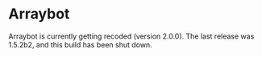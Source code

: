 # **Arraybot**

Arraybot is currently getting recoded (version 2.0.0). The last release was 1.5.2b2, and this build has been shut down.



